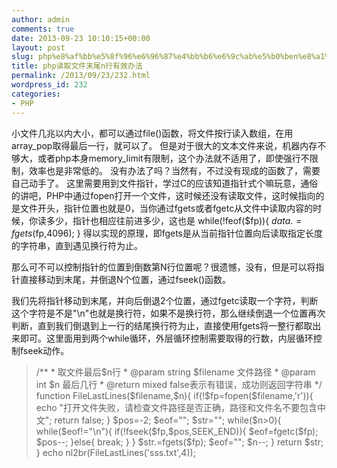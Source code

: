 ```yaml
---
author: admin
comments: true
date: 2013-09-23 10:10:15+00:00
layout: post
slug: php%e8%af%bb%e5%8f%96%e6%96%87%e4%bb%b6%e6%9c%ab%e5%b0%ben%e8%a1%8c%e6%9c%89%e6%95%88%e5%8a%9e%e6%b3%95
title: php读取文件末尾n行有效办法
permalink: /2013/09/23/232.html
wordpress_id: 232
categories:
- PHP
---
```


小文件几兆以内大小，都可以通过file()函数，将文件按行读入数组，在用array_pop取得最后一行，就可以了。
但是对于很大的文本文件来说，机器内存不够大，或者php本身memory_limit有限制，这个办法就不适用了，即使强行不限制，效率也是非常低的。
没有办法了吗？当然有，不过没有现成的函数了，需要自己动手了。
这里需要用到文件指针，学过C的应该知道指针式个嘛玩意，通俗的讲吧，PHP中通过fopen打开一个文件，这时候还没有读取文件，这时候指向的是文件开头，指针位置也就是0，当你通过fgets或者fgetc从文件中读取内容的时候，你读多少，指针也相应往前进多少，这也是
while(!feof($fp)){
$data.=fgets($fp,4096);
}
得以实现的原理，即fgets是从当前指针位置向后读取指定长度的字符串，直到遇见换行符为止。

那么可不可以控制指针的位置到倒数第N行位置呢？很遗憾，没有，但是可以将指针直接移动到末尾，并倒退N个位置，通过fseek()函数。

我们先将指针移动到末尾，并向后倒退2个位置，通过fgetc读取一个字符，判断这个字符是不是"\n"也就是换行符，如果不是换行符，那么继续倒退一个位置再次判断，直到我们倒退到上一行的结尾换行符为止，直接使用fgets将一整行都取出来即可。这里面用到两个while循环，外层循环控制需要取得的行数，内层循环控制fseek动作。


<blockquote>/**
* 取文件最后$n行
* @param string $filename 文件路径
* @param int $n 最后几行
* @return mixed false表示有错误，成功则返回字符串
*/
function FileLastLines($filename,$n){
if(!$fp=fopen($filename,'r')){
echo "打开文件失败，请检查文件路径是否正确，路径和文件名不要包含中文";
return false;
}
$pos=-2;
$eof="";
$str="";
while($n>0){
while($eof!="\n"){
if(!fseek($fp,$pos,SEEK_END)){
$eof=fgetc($fp);
$pos--;
}else{
break;
}
}
$str.=fgets($fp);
$eof="";
$n--;
}
return $str;
}
echo nl2br(FileLastLines('sss.txt',4));</blockquote>
